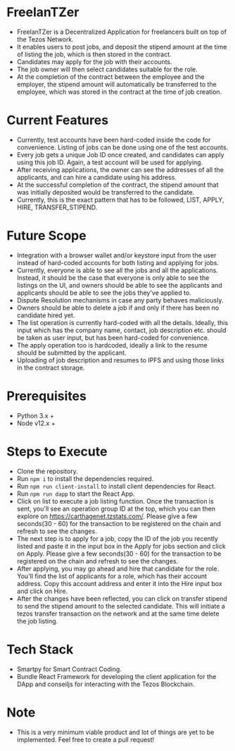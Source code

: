 # FreelanTZer

- FreelanTZer is a Decentralized Application for freelancers built on top of the Tezos Network. 
- It enables users to post jobs, and deposit the stipend amount at the time of listing the job, which is then stored in the contract. 
- Candidates may apply for the job with their accounts.
- The job owner will then select candidates suitable for the role.
- At the completion of the contract between the employee and the employer, the stipend amount will automatically be transferred to the employee, which was stored in the contract at the time of job creation.

# Current Features

- Currently, test accounts have been hard-coded inside the code for convenience. Listing of jobs can be done using one of the test accounts.
- Every job gets a unique Job ID once created, and candidates can apply using this job ID. Again, a test account will be used for applying.
- After receiving applications, the owner can see the addresses of all the applicants, and can hire a candidate using his address.
- At the successful completion of the contract, the stipend amount that was initially deposited would be transferred to the candidate.
- Currently, this is the exact pattern that has to be followed, LIST, APPLY, HIRE, TRANSFER_STIPEND.

# Future Scope

- Integration with a browser wallet and/or keystore input from the user instead of hard-coded accounts for both listing and applying for jobs.
- Currently, everyone is able to see all the jobs and all the applications. Instead, it should be the case that everyone is only able to see the listings on the UI, and owners should be able to see the applicants and applicants should be able to see the jobs they've applied to.
- Dispute Resolution mechanisms in case any party behaves maliciously.
- Owners should be able to delete a job if and only if there has been no candidate hired yet.
- The list operation is currently hard-coded with all the details. Ideally, this input which has the company name, contact, job description etc. should be taken as user input, but has been hard-coded for convenience.
- The apply operation too is hardcoded, ideally a link to the resume should be submitted by the applicant.
- Uploading of job description and resumes to IPFS and using those links in the contract storage.

# Prerequisites

- Python 3.x +
- Node v12.x +

# Steps to Execute

- Clone the repository.
- Run ```npm i``` to install the dependencies required.
- Run ```npm run client-install``` to install client dependencies for React.
- Run ```npm run dapp``` to start the React App.
- Click on list to execute a job listing function. Once the transaction is sent, you'll see an operation group ID at the top, which you can then explore on https://carthagenet.tzstats.com/. Please give a few seconds(30 - 60) for the transaction to be registered on the chain and refresh to see the changes.
- The next step is to apply for a job, copy the ID of the job you recently listed and paste it in the input box in the Apply for jobs section and click on Apply. Please give a few seconds(30 - 60) for the transaction to be registered on the chain and refresh to see the changes.
- After applying, you may go ahead and hire that candidate for the role. You'll find the list of applicants for a role, which has their account address. Copy this account address and enter it into the Hire input box and click on Hire.
- After the changes have been reflected, you can click on transfer stipend to send the stipend amount to the selected candidate. This will initiate a tezos transfer transaction on the network and at the same time delete the job listing.

# Tech Stack

- Smartpy for Smart Contract Coding.
- Bundle React Framework for developing the client application for the DApp and conseiljs for interacting with the Tezos Blockchain.

# Note

- This is a very minimum viable product and lot of things are yet to be implemented. Feel free to create a pull request!
